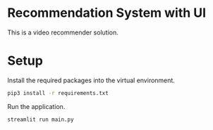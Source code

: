 # Recommendation System with UI

This is a video recommender solution.

# Setup

Install the required packages into the virtual environment.

```bash
pip3 install -r requirements.txt
```

Run the application.

```bash
streamlit run main.py
```
